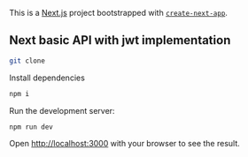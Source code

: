 This is a [Next.js](https://nextjs.org/) project bootstrapped with [`create-next-app`](https://github.com/vercel/next.js/tree/canary/packages/create-next-app).
## Next basic API with jwt implementation 

```bash
git clone 
```

Install dependencies 
```bash
npm i
```

Run the development server:

```bash
npm run dev

```

Open [http://localhost:3000](http://localhost:3000) with your browser to see the result.